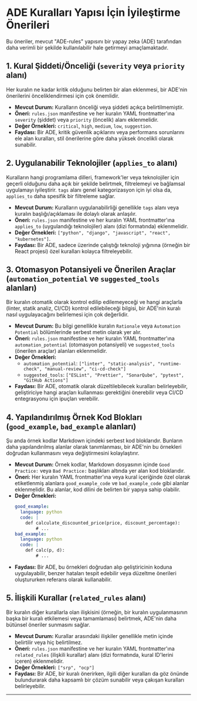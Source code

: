 # ADE Kuralları Yapısı İçin İyileştirme Önerileri

Bu öneriler, mevcut "ADE-rules" yapısını bir yapay zeka (ADE) tarafından daha verimli bir şekilde kullanılabilir hale getirmeyi amaçlamaktadır.

## 1. Kural Şiddeti/Önceliği (`severity` veya `priority` alanı)

Her kuralın ne kadar kritik olduğunu belirten bir alan eklenmesi, bir ADE'nin önerilerini önceliklendirmesi için çok önemlidir.

*   **Mevcut Durum:** Kuralların önceliği veya şiddeti açıkça belirtilmemiştir.
*   **Öneri:** `rules.json` manifestine ve her kuralın YAML frontmatter'ına `severity` (şiddet) veya `priority` (öncelik) alanı eklenmelidir.
*   **Değer Örnekleri:** `critical`, `high`, `medium`, `low`, `suggestion`.
*   **Faydası:** Bir ADE, kritik güvenlik açıklarını veya performans sorunlarını ele alan kuralları, stil önerilerine göre daha yüksek öncelikli olarak sunabilir.

## 2. Uygulanabilir Teknolojiler (`applies_to` alanı)

Kuralların hangi programlama dilleri, framework'ler veya teknolojiler için geçerli olduğunu daha açık bir şekilde belirtmek, filtrelemeyi ve bağlamsal uygulamayı iyileştirir. `tags` alanı genel kategorizasyon için iyi olsa da, `applies_to` daha spesifik bir filtreleme sağlar.

*   **Mevcut Durum:** Kuralların uygulanabilirliği genellikle `tags` alanı veya kuralın başlığı/açıklaması ile dolaylı olarak anlaşılır.
*   **Öneri:** `rules.json` manifestine ve her kuralın YAML frontmatter'ına `applies_to` (uygulandığı teknolojiler) alanı (dizi formatında) eklenmelidir.
*   **Değer Örnekleri:** `["python", "django", "javascript", "react", "kubernetes"]`.
*   **Faydası:** Bir ADE, sadece üzerinde çalıştığı teknoloji yığınına (örneğin bir React projesi) özel kuralları kolayca filtreleyebilir.

## 3. Otomasyon Potansiyeli ve Önerilen Araçlar (`automation_potential` ve `suggested_tools` alanları)

Bir kuralın otomatik olarak kontrol edilip edilemeyeceği ve hangi araçlarla (linter, statik analiz, CI/CD) kontrol edilebileceği bilgisi, bir ADE'nin kuralı nasıl uygulayacağını belirlemesi için çok değerlidir.

*   **Mevcut Durum:** Bu bilgi genellikle kuralın `Rationale` veya `Automation Potential` bölümlerinde serbest metin olarak yer alır.
*   **Öneri:** `rules.json` manifestine ve her kuralın YAML frontmatter'ına `automation_potential` (otomasyon potansiyeli) ve `suggested_tools` (önerilen araçlar) alanları eklenmelidir.
*   **Değer Örnekleri:**
    *   `automation_potential`: `["linter", "static-analysis", "runtime-check", "manual-review", "ci-cd-check"]`
    *   `suggested_tools`: `["ESLint", "Prettier", "SonarQube", "pytest", "GitHub Actions"]`
*   **Faydası:** Bir ADE, otomatik olarak düzeltilebilecek kuralları belirleyebilir, geliştiriciye hangi araçları kullanması gerektiğini önerebilir veya CI/CD entegrasyonu için ipuçları verebilir.

## 4. Yapılandırılmış Örnek Kod Blokları (`good_example`, `bad_example` alanları)

Şu anda örnek kodlar Markdown içindeki serbest kod bloklarıdır. Bunların daha yapılandırılmış alanlar olarak tanımlanması, bir ADE'nin bu örnekleri doğrudan kullanmasını veya değiştirmesini kolaylaştırır.

*   **Mevcut Durum:** Örnek kodlar, Markdown dosyasının içinde `Good Practice:` veya `Bad Practice:` başlıkları altında yer alan kod bloklarıdır.
*   **Öneri:** Her kuralın YAML frontmatter'ına veya kural içeriğinde özel olarak etiketlenmiş alanlara `good_example_code` ve `bad_example_code` gibi alanlar eklenmelidir. Bu alanlar, kod dilini de belirten bir yapıya sahip olabilir.
*   **Değer Örnekleri:**
    ```yaml
    good_example:
      language: python
      code: |
        def calculate_discounted_price(price, discount_percentage):
            # ...
    bad_example:
      language: python
      code: |
        def calc(p, d):
            # ...
    ```
*   **Faydası:** Bir ADE, bu örnekleri doğrudan alıp geliştiricinin koduna uygulayabilir, benzer hataları tespit edebilir veya düzeltme önerileri oluştururken referans olarak kullanabilir.

## 5. İlişkili Kurallar (`related_rules` alanı)

Bir kuralın diğer kurallarla olan ilişkisini (örneğin, bir kuralın uygulanmasının başka bir kuralı etkilemesi veya tamamlaması) belirtmek, ADE'nin daha bütünsel öneriler sunmasını sağlar.

*   **Mevcut Durum:** Kurallar arasındaki ilişkiler genellikle metin içinde belirtilir veya hiç belirtilmez.
*   **Öneri:** `rules.json` manifestine ve her kuralın YAML frontmatter'ına `related_rules` (ilişkili kurallar) alanı (dizi formatında, kural ID'lerini içeren) eklenmelidir.
*   **Değer Örnekleri:** `["srp", "ocp"]`
*   **Faydası:** Bir ADE, bir kuralı önerirken, ilgili diğer kuralları da göz önünde bulundurarak daha kapsamlı bir çözüm sunabilir veya çakışan kuralları belirleyebilir.

---